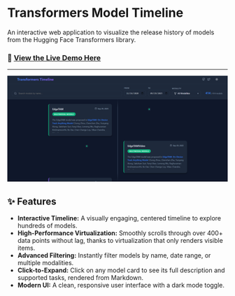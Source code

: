 #  Transformers Model Timeline

An interactive web application to visualize the release history of models from the Hugging Face Transformers library.

### 🚀 **[View the Live Demo Here](https://AlanPonnachan.github.io/transformers-timeline/)**

---

![Transformers Timeline Screenshot](https://raw.githubusercontent.com/AlanPonnachan/transformers-timeline/main/public/web_ss.png)


## ✨ Features

-   **Interactive Timeline:** A visually engaging, centered timeline to explore hundreds of models.
-   **High-Performance Virtualization:** Smoothly scrolls through over 400+ data points without lag, thanks to virtualization that only renders visible items.
-   **Advanced Filtering:** Instantly filter models by name, date range, or multiple modalities.
-   **Click-to-Expand:** Click on any model card to see its full description and supported tasks, rendered from Markdown.
-   **Modern UI:** A clean, responsive user interface with a dark mode toggle.


